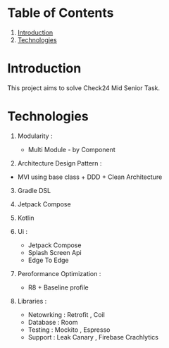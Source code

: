 # **Table of Contents**
1. [Introduction](https://github.com/Ahmedshafie161/Check24/blob/master/README.md#introduction)
2. [Technologies](https://github.com/Ahmedshafie161/Check24/blob/master/README.md#technologies)


# Introduction 
This project aims to solve Check24 Mid Senior Task. 

# **Technologies**
1. Modularity :
   - Multi Module - by Component
     
2.  Architecture Design Pattern :
   - MVI using base class + DDD + Clean Architecture
3. Gradle DSL

4. Jetpack Compose

5. Kotlin

6. Ui :
   - Jetpack Compose
   - Splash Screen Api
   - Edge To Edge
     
7. Peroformance Optimization :
   - R8 + Baseline profile
     
8. Libraries :
   - Netowrking  : Retrofit , Coil
   - Database    : Room
   - Testing     : Mockito , Espresso
   - Support     : Leak Canary , Firebase Crachlytics  
